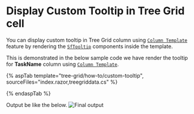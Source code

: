 # Display Custom Tooltip in Tree Grid cell

You can display custom tooltip in Tree Grid column using [`Column Template`](https://blazor.syncfusion.com/documentation/treegrid/columns/#column-template) feature by rendering the [`SfTooltip`](https://blazor.syncfusion.com/documentation/tooltip/getting-started/) components inside the template.

This is demonstrated in the below sample code we have render the tooltip for **TaskName** column using [`Column Template`](https://blazor.syncfusion.com/documentation/treegrid/columns/#column-template).

{% aspTab template="tree-grid/how-to/custom-tooltip", sourceFiles="index.razor,treegriddata.cs" %}

{% endaspTab %}

Output be like the below.
![`Final output`](../images/custom-tooltip.PNG)
